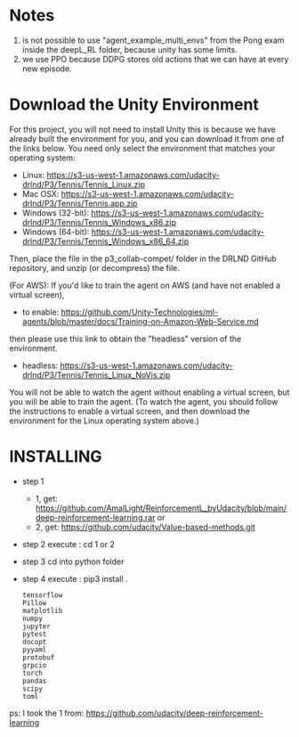 # Notes

  1. is not possible to use "agent_example_multi_envs" from the Pong exam inside the deepL_RL folder, because unity has some limits.
  2. we use PPO because DDPG stores old actions that we can have at every new episode.


# Download the Unity Environment

  For this project, you will not need to install Unity
  this is because we have already built the environment for you,
  and you can download it from one of the links below.
  You need only select the environment that matches your operating system:

  - Linux: https://s3-us-west-1.amazonaws.com/udacity-drlnd/P3/Tennis/Tennis_Linux.zip
  - Mac OSX: https://s3-us-west-1.amazonaws.com/udacity-drlnd/P3/Tennis/Tennis.app.zip 
  - Windows (32-bit): https://s3-us-west-1.amazonaws.com/udacity-drlnd/P3/Tennis/Tennis_Windows_x86.zip
  - Windows (64-bit): https://s3-us-west-1.amazonaws.com/udacity-drlnd/P3/Tennis/Tennis_Windows_x86_64.zip

  Then, place the file in the p3_collab-compet/ folder in the DRLND GitHub repository, and unzip (or decompress) the file.

  (For AWS):
  If you'd like to train the agent on AWS (and have not enabled a virtual screen),
  - to enable: https://github.com/Unity-Technologies/ml-agents/blob/master/docs/Training-on-Amazon-Web-Service.md

  then please use this link to obtain the "headless" version of the environment.
  - headless: https://s3-us-west-1.amazonaws.com/udacity-drlnd/P3/Tennis/Tennis_Linux_NoVis.zip

  You will not be able to watch the agent without enabling a virtual screen,
  but you will be able to train the agent. (To watch the agent,
  you should follow the instructions to enable a virtual screen,
  and then download the environment for the Linux operating system above.)

# INSTALLING

  * step 1
    - 1, get: https://github.com/AmalLight/ReinforcementL_byUdacity/blob/main/deep-reinforcement-learning.rar
      or
    - 2, get: https://github.com/udacity/Value-based-methods.git

  * step 2 execute : cd 1 or 2
  * step 3 cd into python folder
  * step 4 execute : pip3 install .

    ```
    tensorflow
    Pillow
    matplotlib
    numpy
    jupyter
    pytest
    docopt
    pyyaml
    protobuf
    grpcio
    torch
    pandas
    scipy
    toml
    ```

  ps: I took the 1 from: https://github.com/udacity/deep-reinforcement-learning
